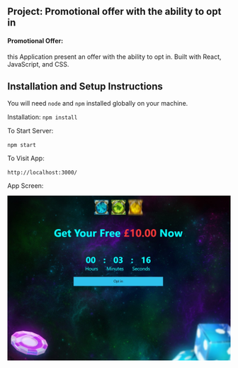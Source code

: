 ## Project: Promotional offer with the ability to opt in

#### Promotional Offer:


this Application present an offer with the ability to opt in. Built with React, JavaScript, and CSS.



## Installation and Setup Instructions


You will need `node` and `npm` installed globally on your machine.  


Installation:
`npm install`



To Start Server:

`npm start`

To Visit App:

`http://localhost:3000/` 


App Screen:

![Alt text](./public/AppScreen.jpg?raw=true "App Home Screen")


